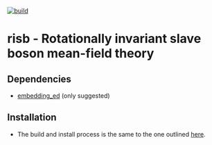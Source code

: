 [![build](https://github.com/TRIQS/risb/workflows/build/badge.svg)](https://github.com/TRIQS/risb/actions?query=workflow%3Abuild)

# risb - Rotationally invariant slave boson mean-field theory

Dependencies
-------------
* [embedding_ed](https://github.com/thenoursehorse/embedding_ed) (only suggested)

Installation
---------------
* The build and install process is the same to the one outlined [here](https://triqs.github.io/app4triqs/3.0.x/install.html).
